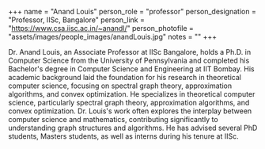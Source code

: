 +++
name = "Anand Louis"
person_role = "professor"
person_designation = "Professor, IISc, Bangalore"
person_link = "https://www.csa.iisc.ac.in/~anandl/"
person_photofile = "assets/images/people_images/anandLouis.jpg"
notes = ""
+++

Dr. Anand Louis, an Associate Professor at IISc Bangalore, holds a Ph.D. in Computer Science from the University of
Pennsylvania and completed his Bachelor's degree in Computer Science and Engineering at IIT Bombay. His academic
background laid the foundation for his research in theoretical computer science, focusing on spectral graph theory,
approximation algorithms, and convex optimization.
He specializes in theoretical computer science, particularly spectral graph theory, approximation
algorithms, and convex optimization. Dr. Louis's work often explores the interplay between computer science and
mathematics, contributing significantly to understanding graph structures and algorithms. 
He has advised several PhD students, Masters students, as well as interns during his tenure at IISc.